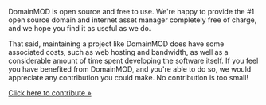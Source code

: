 DomainMOD is open source and free to use. We're happy to provide the #1 open source domain and internet asset manager completely free of charge, and we hope you find it as useful as we do.

That said, maintaining a project like DomainMOD does have some associated costs, such as web hosting and bandwidth, as well as a considerable amount of time spent developing the software itself. If you feel you have benefited from DomainMOD, and you're able to do so, we would appreciate any contribution you could make. No contribution is too small!

[Click here to contribute &raquo;](https://domainmod.org/contribute/)
